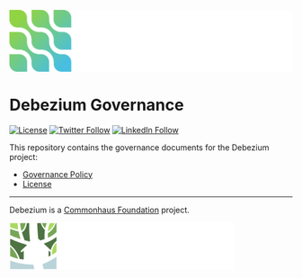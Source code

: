 [![Debezium](./logo/color_white_debezium_type_600px.svg)](https://debezium.io)

# Debezium Governance

[![License](https://img.shields.io/badge/license-Apache--2.0-blue.svg)](https://www.apache.org/licenses/LICENSE-2.0)
[![Twitter Follow](https://img.shields.io/twitter/follow/debezium?style=social)](https://twitter.com/debezium)
[![LinkedIn Follow](https://img.shields.io/badge/LinkedIn-Connect-blue)](https://linkedin.com/company/debezium/)

This repository contains the governance documents for the Debezium project:

* [Governance Policy](./GOVERNANCE.md)
* [License](./LICENSE)

---

Debezium is a <a href="https://commonhaus.org">Commonhaus Foundation</a> project.

<img src="./logo/CF_logo_horizontal_reverse.svg" alt="Commonhaus Foundation" width="400">

